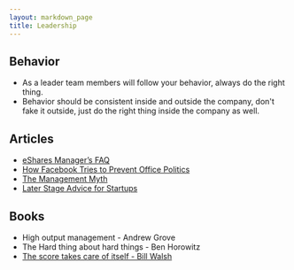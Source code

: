 ```yaml
---
layout: markdown_page
title: Leadership
---
```


## Behavior

- As a leader team members will follow your behavior, always do the right thing.
- Behavior should be consistent inside and outside the company, don't fake it outside, just do the right thing inside the company as well.

## Articles

- [eShares Manager’s FAQ](https://readthink.com/a-managers-faq-35858a229f84)
- [How Facebook Tries to Prevent Office Politics](https://hbr.org/2016/06/how-facebook-tries-to-prevent-office-politics)
- [The Management Myth](http://www.theatlantic.com/magazine/archive/2006/06/the-management-myth/304883/)
- [Later Stage Advice for Startups](http://themacro.com/articles/2016/07/later-stage-advice-for-startups/)

## Books

- High output management - Andrew Grove
- The Hard thing about hard things - Ben Horowitz
- [The score takes care of itself - Bill Walsh](http://coachjacksonspages.com/The%20Score%20Takes%20Care.pdf)
